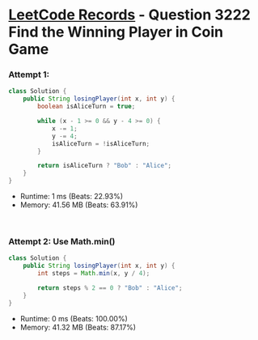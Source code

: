 # [LeetCode Records](../../README.md) - Question 3222 Find the Winning Player in Coin Game

### Attempt 1: 
```java
class Solution {
    public String losingPlayer(int x, int y) {
        boolean isAliceTurn = true;

        while (x - 1 >= 0 && y - 4 >= 0) {
            x -= 1;
            y -= 4;
            isAliceTurn = !isAliceTurn;
        }

        return isAliceTurn ? "Bob" : "Alice";
    }
}
```
- Runtime: 1 ms (Beats: 22.93%)
- Memory: 41.56 MB (Beats: 63.91%)

<br>

### Attempt 2: Use Math.min()
```java
class Solution {
    public String losingPlayer(int x, int y) {
        int steps = Math.min(x, y / 4);

        return steps % 2 == 0 ? "Bob" : "Alice";
    }
}
```
- Runtime: 0 ms (Beats: 100.00%)
- Memory: 41.32 MB (Beats: 87.17%)

<br>
